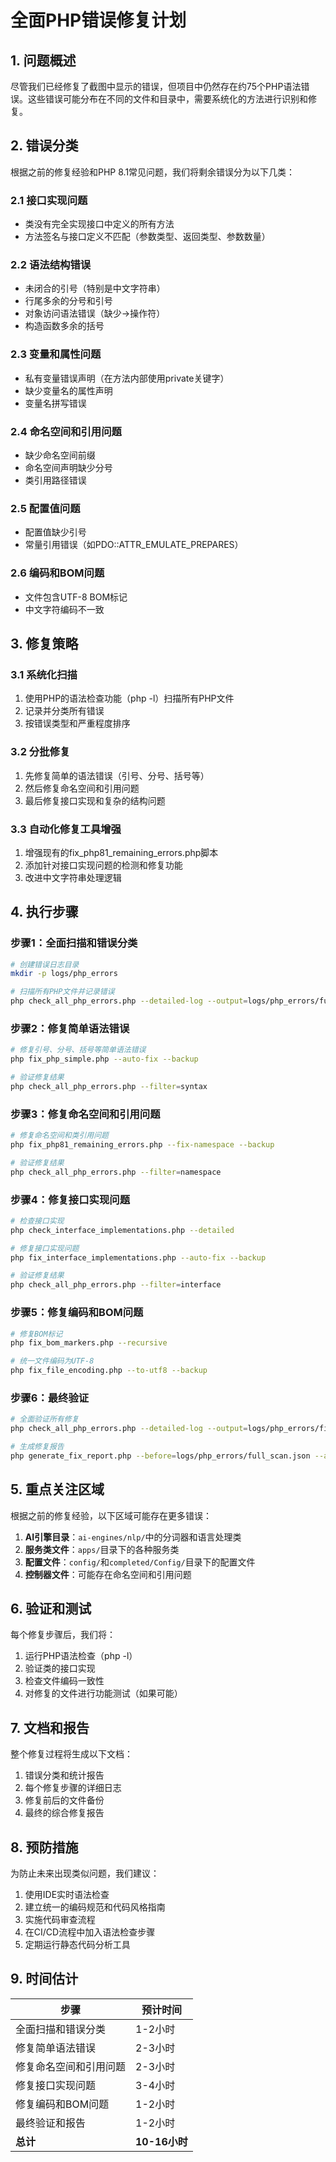 # 全面PHP错误修复计划

## 1. 问题概述

尽管我们已经修复了截图中显示的错误，但项目中仍然存在约75个PHP语法错误。这些错误可能分布在不同的文件和目录中，需要系统化的方法进行识别和修复。

## 2. 错误分类

根据之前的修复经验和PHP 8.1常见问题，我们将剩余错误分为以下几类：

### 2.1 接口实现问题
- 类没有完全实现接口中定义的所有方法
- 方法签名与接口定义不匹配（参数类型、返回类型、参数数量）

### 2.2 语法结构错误
- 未闭合的引号（特别是中文字符串）
- 行尾多余的分号和引号
- 对象访问语法错误（缺少->操作符）
- 构造函数多余的括号

### 2.3 变量和属性问题
- 私有变量错误声明（在方法内部使用private关键字）
- 缺少变量名的属性声明
- 变量名拼写错误

### 2.4 命名空间和引用问题
- 缺少命名空间前缀
- 命名空间声明缺少分号
- 类引用路径错误

### 2.5 配置值问题
- 配置值缺少引号
- 常量引用错误（如PDO::ATTR_EMULATE_PREPARES）

### 2.6 编码和BOM问题
- 文件包含UTF-8 BOM标记
- 中文字符编码不一致

## 3. 修复策略

### 3.1 系统化扫描
1. 使用PHP的语法检查功能（php -l）扫描所有PHP文件
2. 记录并分类所有错误
3. 按错误类型和严重程度排序

### 3.2 分批修复
1. 先修复简单的语法错误（引号、分号、括号等）
2. 然后修复命名空间和引用问题
3. 最后修复接口实现和复杂的结构问题

### 3.3 自动化修复工具增强
1. 增强现有的fix_php81_remaining_errors.php脚本
2. 添加针对接口实现问题的检测和修复功能
3. 改进中文字符串处理逻辑

## 4. 执行步骤

### 步骤1：全面扫描和错误分类
```bash
# 创建错误日志目录
mkdir -p logs/php_errors

# 扫描所有PHP文件并记录错误
php check_all_php_errors.php --detailed-log --output=logs/php_errors/full_scan.json
```

### 步骤2：修复简单语法错误
```bash
# 修复引号、分号、括号等简单语法错误
php fix_php_simple.php --auto-fix --backup

# 验证修复结果
php check_all_php_errors.php --filter=syntax
```

### 步骤3：修复命名空间和引用问题
```bash
# 修复命名空间和类引用问题
php fix_php81_remaining_errors.php --fix-namespace --backup

# 验证修复结果
php check_all_php_errors.php --filter=namespace
```

### 步骤4：修复接口实现问题
```bash
# 检查接口实现
php check_interface_implementations.php --detailed

# 修复接口实现问题
php fix_interface_implementations.php --auto-fix --backup

# 验证修复结果
php check_all_php_errors.php --filter=interface
```

### 步骤5：修复编码和BOM问题
```bash
# 修复BOM标记
php fix_bom_markers.php --recursive

# 统一文件编码为UTF-8
php fix_file_encoding.php --to-utf8 --backup
```

### 步骤6：最终验证
```bash
# 全面验证所有修复
php check_all_php_errors.php --detailed-log --output=logs/php_errors/final_scan.json

# 生成修复报告
php generate_fix_report.php --before=logs/php_errors/full_scan.json --after=logs/php_errors/final_scan.json
```

## 5. 重点关注区域

根据之前的修复经验，以下区域可能存在更多错误：

1. **AI引擎目录**：`ai-engines/nlp/`中的分词器和语言处理类
2. **服务类文件**：`apps/`目录下的各种服务类
3. **配置文件**：`config/`和`completed/Config/`目录下的配置文件
4. **控制器文件**：可能存在命名空间和引用问题

## 6. 验证和测试

每个修复步骤后，我们将：
1. 运行PHP语法检查（php -l）
2. 验证类的接口实现
3. 检查文件编码一致性
4. 对修复的文件进行功能测试（如果可能）

## 7. 文档和报告

整个修复过程将生成以下文档：
1. 错误分类和统计报告
2. 每个修复步骤的详细日志
3. 修复前后的文件备份
4. 最终的综合修复报告

## 8. 预防措施

为防止未来出现类似问题，我们建议：
1. 使用IDE实时语法检查
2. 建立统一的编码规范和代码风格指南
3. 实施代码审查流程
4. 在CI/CD流程中加入语法检查步骤
5. 定期运行静态代码分析工具

## 9. 时间估计

| 步骤 | 预计时间 |
|------|----------|
| 全面扫描和错误分类 | 1-2小时 |
| 修复简单语法错误 | 2-3小时 |
| 修复命名空间和引用问题 | 2-3小时 |
| 修复接口实现问题 | 3-4小时 |
| 修复编码和BOM问题 | 1-2小时 |
| 最终验证和报告 | 1-2小时 |
| **总计** | **10-16小时** | 